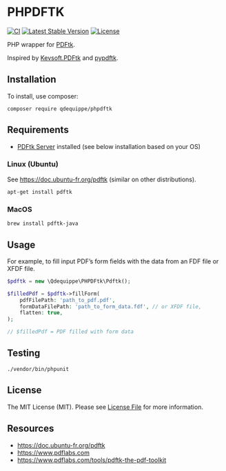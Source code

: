 PHPDFTK
=======

[![CI](https://github.com/qdequippe/phpdftk/actions/workflows/ci.yml/badge.svg)](https://github.com/qdequippe/phpdftk/actions/workflows/ci.yml)
[![Latest Stable Version](https://poser.pugx.org/qdequippe/phpdftk/v/stable)](https://packagist.org/packages/qdequippe/phpdftk)
[![License](https://poser.pugx.org/qdequippe/phpdftk/license)](https://packagist.org/packages/qdequippe/phpdftk)

PHP wrapper for [PDFtk](https://www.pdflabs.com/tools/pdftk-the-pdf-toolkit/).

Inspired by [Kevsoft.PDFtk](https://github.com/kevbite/Kevsoft.PDFtk) and [pypdftk](https://github.com/revolunet/pypdftk).

## Installation

To install, use composer:

```
composer require qdequippe/phpdftk
```

## Requirements

- [PDFtk Server](https://www.pdflabs.com/tools/pdftk-server/) installed (see below installation based on your OS)

### Linux (Ubuntu)

See https://doc.ubuntu-fr.org/pdftk (similar on other distributions).

```
apt-get install pdftk
```

### MacOS

```
brew install pdftk-java
```

## Usage

For example, to fill input PDF’s form fields with the data from an FDF file or XFDF file.

```php
$pdftk = new \Qdequippe\PHPDFtk\Pdftk();

$filledPdf = $pdftk->fillForm(
    pdfFilePath: 'path_to_pdf.pdf',
    formDataFilePath: 'path_to_form_data.fdf', // or XFDF file,
    flatten: true,
);

// $filledPdf = PDF filled with form data
```

## Testing

```
./vendor/bin/phpunit
```

## License

The MIT License (MIT). Please see [License File](./LICENSE) for more information.

## Resources

- https://doc.ubuntu-fr.org/pdftk
- https://www.pdflabs.com
- https://www.pdflabs.com/tools/pdftk-the-pdf-toolkit
